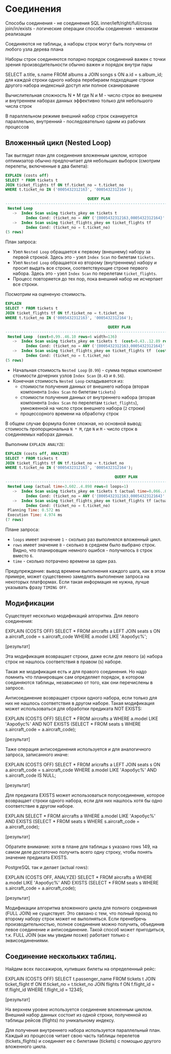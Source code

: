 # Соединения

Способы соединения - не соединения SQL
inner/left/right/full/cross join/in/exists - логические операции
способы соединения - механизм реализации

Соединяются не таблицы, а наборы строк
могут быть получены от любого узла дерева плана

Наборы строк соединяются попарно
порядок соединений важен с точки зрения производительности
обычно важен и порядок внутри пары

SELECT a.title, s.name FROM albums a JOIN songs s ON a.id = s.album_id;
для каждой строки одного набора
перебираем подходящие строки другого набора
индексный доступ или полное сканирование

Вычислительная сложность
N * M
где N и M - число строк во внешнем и внутреннем наборах данных
эффективно только для небольшого числа строк

В параллельном режиме
внешний набор строк сканируется параллельно,
внутренний - последовательно одним из рабочих процессов


## Вложенный цикл (Nested Loop)

Так выглядит план для соединения вложенным циклом,
которое оптимизатор обычно предпочитает для небольших выборок (смотрим перелеты, включенные в два билета):

```sql
EXPLAIN (costs off)
SELECT * FROM tickets t
JOIN ticket_flights tf ON tf.ticket_no = t.ticket_no
WHERE t.ticket_no IN ('0005432312163', '0005432312164');

                                    QUERY PLAN                                     
-----------------------------------------------------------------------------------
 Nested Loop
   ->  Index Scan using tickets_pkey on tickets t
         Index Cond: (ticket_no = ANY ('{0005432312163,0005432312164}'::bpchar[]))
   ->  Index Scan using ticket_flights_pkey on ticket_flights tf
         Index Cond: (ticket_no = t.ticket_no)
(5 rows)
```

План запроса:
- Узел `Nested Loop` обращается к первому (внешнему) набору за первой строкой.
Здесь это - узел `Index Scan` по билетам `tickets`.
- Узел `Nested Loop` обращается ко второму (внутреннему) набору и просит выдать все строки,
соответствующие строке первого набора.
Здесь это - узел `Index Scan` по перелетам `ticket_flights`.
- Процесс повторяется до тех пор, пока внешний набор не исчерпает все строки.


Посмотрим на оцененую стоимость.

```sql
EXPLAIN
SELECT * FROM tickets t
JOIN ticket_flights tf ON tf.ticket_no = t.ticket_no
WHERE t.ticket_no IN ('0005432312163', '0005432312164');

                                             QUERY PLAN                                              
-----------------------------------------------------------------------------------------------------
 Nested Loop  (cost=0.99..46.10 rows=6 width=136)
   ->  Index Scan using tickets_pkey on tickets t  (cost=0.43..12.89 rows=2 width=104)
         Index Cond: (ticket_no = ANY ('{0005432312163,0005432312164}'::bpchar[]))
   ->  Index Scan using ticket_flights_pkey on ticket_flights tf  (cost=0.56..16.57 rows=3 width=32)
         Index Cond: (ticket_no = t.ticket_no)
(5 rows)
```

- Начальная стоимость `Nested Loop` (`0.99`) - сумма первых компонент стоимости дочерних узлов `Index Scan` (`0.43` и `0.56`).
- Конечная стоимость `Nested Loop` складывается из:
    - стоимости получения данных от внешнего набора (вторая компонента `Index Scan` по билетам `tickets`)
    - стоимости получения данных от внутреннего набора (вторая компонента `Index Scan` по перелетам `ticket_flights`), умноженной на число строк внешнего набора (`2` строки)
    - процессорного времени на обработку строк

В общем случае формула более сложная, но основной вывод: стоимость пропорциональна `N * M`, где `N` и `M` - число строк в соединяемых наборах данных.


Выполним `EXPLAIN ANALYZE`:

```sql
EXPLAIN (costs off, ANALYZE)
SELECT * FROM tickets t
JOIN ticket_flights tf ON tf.ticket_no = t.ticket_no
WHERE t.ticket_no IN ('0005432312163', '0005432312164');

                                                QUERY PLAN                                                 
-----------------------------------------------------------------------------------------------------------
 Nested Loop (actual time=3.602..4.898 rows=8 loops=1)
   ->  Index Scan using tickets_pkey on tickets t (actual time=0.066..0.085 rows=2 loops=1)
         Index Cond: (ticket_no = ANY ('{0005432312163,0005432312164}'::bpchar[]))
   ->  Index Scan using ticket_flights_pkey on ticket_flights tf (actual time=1.770..2.396 rows=4 loops=2)
         Index Cond: (ticket_no = t.ticket_no)
 Planning Time: 0.572 ms
 Execution Time: 4.974 ms
(7 rows)
```

Плане запроса:
- `loops` имеет значение `1` - сколько раз выполнялся вложенный цикл.
- `rows` имеет значение `8` - сколько в среднем было выбрано строк. Видно, что планировщик немного ошибся - получилось `8` строк вместо `6`.
- `time` - сколько потрачено времени за один раз.

Предупреждение: вывод времени выполнения каждого шага, как в этом примере, может существенно замедлять выполнение запроса на некоторых платформах.
Если такая информация не нужна, лучше указывать фразу `TIMING OFF`.


## Модификации

Существует несколько модификаций алгоритма. Для левого соединения:

EXPLAIN (COSTS OFF) SELECT * FROM aircrafts a LEFT JOIN seats s ON a.aircraft_code = s.aircraft_code WHERE a.model LIKE 'Аэробус%';

[результат]

Эта модификация возвращает строки, даже если для левого (a) набора строк не нашлось соответствия в правом (s) наборе.

Такая же модификация есть и для правого соединения.
Но надо помнить что планировщик сам определяет порядок, в котором соединяются таблицы,
независимо от того, как они перечислены в запросе.


Антисоединение возвращает строки одного набора, если только для них не нашлось соответствия в другом наборе.
Такая модификация может использоваться для обработки предиката NOT EXISTS:

EXPLAIN (COSTS OFF) SELECT * FROM aircrafts a WHERE a.model LIKE 'Аэробус%' AND NOT EXISTS (SELECT * FROM seats s WHERE s.aircraft_code = a.aircraft_code);

[результат]

Таже операция антисоединения используется и для аналогичного запроса, записанного иначе:

EXPLAIN (COSTS OFF) SELECT * FROM aricrafts a LEFT JOIN seats s ON a.aircraft_code = s.aircraft_code WHERE a.model LIKE 'Аэробус%' AND s.aircraft_code IS NULL;

[результат]


Для предиката EXISTS может использоваться полусоединение, которое возвращает строки одного набора,
если для них нашлось хотя бы одно соответствие в другом наборе.

EXPLAIN SELECT * FROM aircrafts a WHERE a.model LIKE 'Аэробус%' AND EXISTS (SELECT * FROM seats s WHERE s.aircraft_code = a.aircraft_code);

[результат]

Обратите внимание: хотя в плане для таблицы s указано rows 149, на самом деле достаточно получить всего одну строку, чтобы понять значение предиката EXISTS.

PostgreSQL так и делает (actual rows):

EXPLAIN (COSTS OFF, ANALYZE) SELECT * FROM aircrafts a WHERE a.model LIKE 'Аэробус%' AND EXISTS (SELECT * FROM seats s WHERE s.aircraft_code = a.aircraft_code);

[результат]

Модификации алгоритма вложенного цикла для полного соединения (FULL JOIN) не существует.
Это связано с тем, что полный проход по второму набору строк может не выполняться.
Если пренебречь производительностью, полное соединение можно получить, объединив левое соединение и антисоединение.
Такой способ может пригодиться, т.к. FULL JOIN (как мы увидим позже) работает только с эквисоединениями.


## Соединение нескольких таблиц.

Найдем всех пассажиров, купивших билеты на определенный рейс:

EXPLAIN (COSTS OFF) SELECT t.passenger_name FROM tickets t JOIN ticket_flight tf ON tf.ticket_no = t.ticket_no JOIN flights f ON f.flight_id = tf.flight_id WHERE f.flight_id = 12345;

[результат]

На верхнем уровне используется соединение вложенным циклом. Внешний набор данных состоит из одной строки,
полученной из таблицы рейсов (flights) по уникальному индексу.

Для получения внутреннего набора используется параллельный план.
Каждый из процессов читает свою часть таблицы перелетов (tickets_flights) и соединяет ее с билетами (tickets) с помощью другого вложенного цикла.
